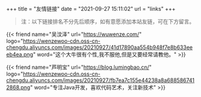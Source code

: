 +++
title = "友情链接"
date = "2021-09-27 15:11:02"
url = "links"
+++

> 注：以下链接排名不分先后顺序，如有意愿添加本站友链，可在下方留言。

{{< friend name="吴汶泽" url="https://wuwenze.com/" logo="https://wenzewoo-cdn.oss-cn-chengdu.aliyuncs.com/images/20210927/41d17890aa554b948f7e8b633eeeb4ea.png" word="这个大牛很有个性,我不服他,但是又要经常请教他。" >}}

{{< friend name="芦明宝" url="https://blog.lumingbao.cn/" logo="https://wenzewoo-cdn.oss-cn-chengdu.aliyuncs.com/images/20210927/fb7ea7c155e44238a8a6885867412868.png" word="专注Java开发，喜欢代码艺术，关注新技术" >}}


